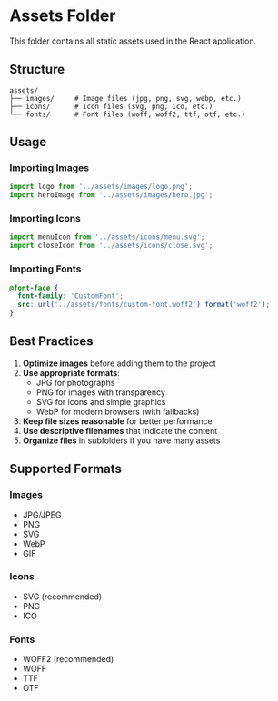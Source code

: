 # Assets Folder

This folder contains all static assets used in the React application.

## Structure

```
assets/
├── images/     # Image files (jpg, png, svg, webp, etc.)
├── icons/      # Icon files (svg, png, ico, etc.)
└── fonts/      # Font files (woff, woff2, ttf, otf, etc.)
```

## Usage

### Importing Images
```typescript
import logo from '../assets/images/logo.png';
import heroImage from '../assets/images/hero.jpg';
```

### Importing Icons
```typescript
import menuIcon from '../assets/icons/menu.svg';
import closeIcon from '../assets/icons/close.svg';
```

### Importing Fonts
```css
@font-face {
  font-family: 'CustomFont';
  src: url('../assets/fonts/custom-font.woff2') format('woff2');
}
```

## Best Practices

1. **Optimize images** before adding them to the project
2. **Use appropriate formats**:
   - JPG for photographs
   - PNG for images with transparency
   - SVG for icons and simple graphics
   - WebP for modern browsers (with fallbacks)
3. **Keep file sizes reasonable** for better performance
4. **Use descriptive filenames** that indicate the content
5. **Organize files** in subfolders if you have many assets

## Supported Formats

### Images
- JPG/JPEG
- PNG
- SVG
- WebP
- GIF

### Icons
- SVG (recommended)
- PNG
- ICO

### Fonts
- WOFF2 (recommended)
- WOFF
- TTF
- OTF 